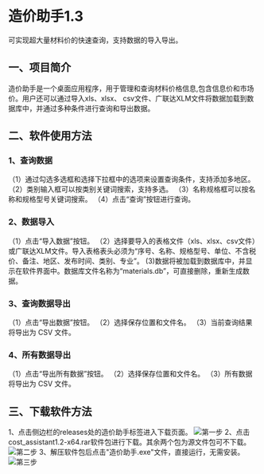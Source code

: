 # 造价助手1.3
可实现超大量材料价的快速查询，支持数据的导入导出。
## 一、项目简介
造价助手是一个桌面应用程序，用于管理和查询材料价格信息,包含信息价和市场价。用户还可以通过导入xls、xlsx、 csv文件、广联达XLM文件将数据加载到数据库中，并通过多种条件进行查询和导出数据。
## 二、软件使用方法
### 1、查询数据
（1）通过勾选多选框和选择下拉框中的选项来设置查询条件，支持添加多地区。
（2）类别输入框可以按类别关键词搜索，支持多选。
（3）名称规格框可以按名称和规格型号关键词搜索。
（4）点击“查询”按钮进行查询。
### 2、数据导入
（1）点击“导入数据”按钮。
（2）选择要导入的表格文件（xls、xlsx、csv文件）或广联达XLM文件。导入表格表头必须为“序号、名称、规格型号、单位、不含税价、备注、地区、发布时间、类别、专业”。
 (3)数据将被加载到数据库中，并显示在软件界面中。数据库文件名称为“materials.db”，可直接删除，重新生成数据。
### 3、查询数据导出
（1）点击“导出数据”按钮。
（2）选择保存位置和文件名。
（3）当前查询结果将导出为 CSV 文件。
### 4、所有数据导出
（1）点击“导出所有数据”按钮。
（2）选择保存位置和文件名。
（3）所有数据将导出为 CSV 文件。

## 三、下载软件方法
1、点击侧边栏的releases处的造价助手标签进入下载页面。
![第一步](https://github.com/lialia691/cost_assistant/assets/26684027/72c81d44-684d-410c-b0fc-28900a1695a3)
2、点击cost_assistant1.2-x64.rar软件包进行下载。其余两个包为源文件包可不下载。
![第二步](https://github.com/lialia691/cost_assistant/assets/26684027/a64a0b40-43e2-4c00-9f12-25b528b1f368)
3、解压软件包后点击"造价助手.exe"文件，直接运行，无需安装。
![第三步](https://github.com/lialia691/cost_assistant/assets/26684027/a5e61fdf-eae9-424d-ad10-f7396079817b)





